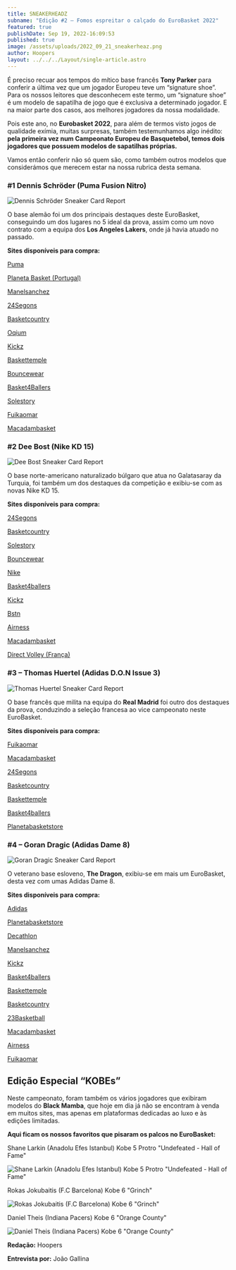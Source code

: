 ```yaml
---
title: SNEAKERHEADZ
subname: "Edição #2 – Fomos espreitar o calçado do EuroBasket 2022"
featured: true
publishDate: Sep 19, 2022-16:09:53
published: true
image: /assets/uploads/2022_09_21_sneakerheaz.png
author: Hoopers
layout: ../../../Layout/single-article.astro
---
```

É preciso recuar aos tempos do mítico base francês **Tony Parker** para conferir a última vez que um jogador Europeu teve um “signature shoe”. Para os nossos leitores que desconhecem este termo, um “signature shoe” é um modelo de sapatilha de jogo que é exclusiva a determinado jogador. E na maior parte dos casos, aos melhores jogadores da nossa modalidade.

Pois este ano, no **Eurobasket 2022**, para além de termos visto jogos de qualidade exímia, muitas surpresas, também testemunhamos algo inédito: **pela primeira vez num Campeonato Europeu de Basquetebol, temos dois jogadores que possuem modelos de sapatilhas próprias.** 

Vamos então conferir não só quem são, como também outros modelos que considerámos que merecem estar na nossa rubrica desta semana.

### **\#1 Dennis Schröder (Puma Fusion Nitro)**

![Dennis Schröder Sneaker Card Report](/assets/uploads/post4-sneaker.png "Dennis Schröder Sneaker Card Report")

O base alemão foi um dos principais destaques deste EuroBasket, conseguindo um dos lugares no 5 ideal da prova, assim como um novo contrato com a equipa dos **Los Angeles Lakers**, onde já havia atuado no passado. 

**Sites disponíveis para compra:**

[Puma](https://eu.puma.com/pt/en/pd/fusion-nitro-basketball-shoes/376639.html?dwvar_376639_color=01)

[Planeta Basket (Portugal)](https://planetabasketstore.com/brands/puma/puma-fusion-nitro-black/)

[Manelsanchez](https://www.manelsanchez.pt/puma-fusion-nitro-rj-barret-fire.html)

[24Segons](https://24segons.es/es/product/puma-fusion-nitro-bluemazing-zapatillas)

[Basketcountry](https://basketcountry.es/zapatillas/5836-fusion-nitro.html?search_query=puma+fusion+nitro&results=7)

[Oqium](https://oqium.com/products/puma-fusion-nitro-neon-citrus-puma-black?gclid=CjwKCAjw1ICZBhAzEiwAFfvFhOqlVp053GNUMfNOz3pooth7wovKJccrq5S22dtdR2wBpF1Olg-cYxoCd4AQAvD_BwE&variant=39420825927776)

[Kickz](https://www.kickz.com/en/p/puma-basketball-performance-low-fusion-nitro-ocean-dive-puma-white/176077003.html)

[Baskettemple](https://baskettemple.com/en/produit/puma-nitro-fusion-rj-barret-fire-195587-04/)

[Bouncewear](https://bouncewear.com/products/195514-02-fusion-nitro-bluemazing-sunblaze-bluemazing-sunblaze)

[Basket4Ballers](https://www.basket4ballers.com/fr/chaussure-de-basket/34769-puma-nitro-fusion-ice-cream-sundae-195514-10.html?search_query=puma+fusion+nitro&results=82)

[Solestory](https://www.thesolestory.com/pt/product/puma-fusion-nitro-bluemazing-sunblaze)

[Fuikaomar](https://www.fuikaomar.es/zapatillas-baloncesto/14991-zapatillas-puma-fusion-nitro-red-gold.html?utm_source=sniperfast&utm_medium=search&utm_campaign=sniperfast-search&utm_content=195587-04)

[Macadambasket](https://www.macadambasket.com/en/shoes/12413-68950-nitro-fusion-peach-pink-black.html#/27-pointurechaussure-41/1665-couleur-rose)



### \#2 Dee Bost (Nike KD 15)

![Dee Bost Sneaker Card Report](/assets/uploads/sneaker-dee-bost.png "Dee Bost Sneaker Card Report")

O base norte-americano naturalizado búlgaro que atua no Galatasaray da Turquia, foi também um dos destaques da competição e exibiu-se com as novas Nike KD 15.

**Sites disponíveis para compra:**

[24Segons](https://24segons.es/es/product/zapatillas-kd-15-community-napheesa-collier)

[Basketcountry](https://basketcountry.es/zapatillas/5967-kd15-community-napheesa-collier.html)

[Solestory](https://www.thesolestory.com/pt/product/nike-kd15-community-multi-color-multi-color-multi-)

[Bouncewear](https://bouncewear.com/products/dv1682-900-kd15-community-multi-color-multi-color-multi-color-multi-color-multi-color-multi-color)

[Nike](https://www.nike.com/pt/t/sapatilhas-de-basquetebol-kd15-VNKGHg/DO9825-901)

[Basket4ballers](https://www.basket4ballers.com/fr/chaussure-de-basket/34505-nike-kd-15-community-of-hoops-multi-color-multi-color-multi-color-dv1682-900.html)

[Kickz](https://www.kickz.com/en/p/nike-basketball-performance-low-kd15-white-white-black-royal-tint/182371008.html)

[Bstn](https://www.bstn.com/eu_en/p/nike-kd-15-nrg-do9825-900-0272073?queryID=668d9c660c318857cd1015d54d32e76e&objectID=213337&indexName=magento2_eu_products)

[Airness](https://airness.eu/en/kd-15-community-napheesa-collier)

[Macadambasket](https://www.macadambasket.com/en/athletes/12590-69892-kd-15-napheesa-collier.html#/27-pointurechaussure-41/1750-couleur-bleu)

[Direct Volley (França)](https://direct-volley.pt/gz6475-sapatos-de-interior-adidas-dame-8-azul-turquesa-preto-prateado?gclid=Cj0KCQjwvZCZBhCiARIsAPXbajtYOSgaje3cqr8f2K_lNpzfBznOVFNK0Y50Pxe0aoJ-D7pHQ63Kt10aAm06EALw_wcB)



### \#3 – Thomas Huertel (Adidas D.O.N Issue 3)

![Thomas Huertel Sneaker Card Report](/assets/uploads/sneaker-.png "Thomas Huertel Sneaker Card Report")

O base francês que milita na equipa do **Real Madrid** foi outro dos destaques da prova, conduzindo a seleção francesa ao vice campeonato neste EuroBasket. 

**Sites disponíveis para compra:**

[Fuikaomar](https://www.fuikaomar.es/zapatillas-baloncesto/14043-zapatillas-adidas-don-issue-3-utah-home.html?utm_source=sniperfast&utm_medium=search&utm_campaign=sniperfast-search&utm_content=H67722)

[Macadambasket](https://www.macadambasket.com/en/donovan-mitchell/11286-64243-don-issue-3.html#/27-pointurechaussure-41/1752-couleur-marine)

[24Segons](https://24segons.es/es/product/zapatillas-adidas-don-issue-3-gca-Pulse-Aqua)

[Basketcountry](https://basketcountry.es/zapatillas/5183-don-issue-3.html)

[Baskettemple](https://baskettemple.com/en/produit/adidas-don-issue-3-h67722/)

[Basket4ballers](https://www.basket4ballers.com/fr/signatures/32485-adidas-don-issue-3-spida-cares-gy2103.html?search_query=don+issue&results=294)

[Planetabasketstore](https://planetabasketstore.com/brands/adidas/adidas-donovan-mitchell-d.o.n.-issue-3-bel-air-jersey/)



### \#4 – Goran Dragic (Adidas Dame 8)

![Goran Dragic Sneaker Card Report](/assets/uploads/sneaker_06.png "Goran Dragic Sneaker Card Report")

O veterano base esloveno, **The Dragon**, exibiu-se em mais um EuroBasket, desta vez com umas Adidas Dame 8.

**Sites disponíveis para compra:**

[Adidas](https://www.adidas.pt/sapatilhas-dame-8/GY6462.html)

[Planetabasketstore](https://planetabasketstore.com/brands/adidas/adidas-dame-8-admit-one-black/)

[Decathlon](https://www.decathlon.pt/p/calcado-de-basquetebol-dame-8-adulto-azul-turquesa/_/R-p-X8744099?mc=8744099)

[Manelsanchez](https://www.manelsanchez.pt/adidas-dame-8-admit-one-white.html)

[Kickz](https://www.manelsanchez.pt/adidas-dame-8-admit-one-white.html)

[Basket4ballers](https://www.basket4ballers.com/fr/chaussures-basket-enfant/31137-adidas-dame-8-4th-quarter-ko-enfant-gs-gy2906.html)

[Baskettemple](https://baskettemple.com/en/produit/adidas-dame-8-young-dolla-gy6465/)

[Basketcountry](https://basketcountry.es/zapatillas/6025-dame-8.html)

[23Basketball](https://23basketball.net/es/inicio/1887-9864-adidas-dame-8.html#/44-talla_calzado-41/73-color-azul)

[Macadambasket](https://www.macadambasket.com/en/athletes/12449-69176-dame-8-dame-time.html#/27-pointurechaussure-41/1592-couleur-blanc)

[Airness](https://airness.eu/en/dame-8-4th-qtr-ko)

[Fuikaomar](https://www.fuikaomar.es/jugadores-nba/15432-zapatillas-adidas-dame-8-brookfield-dolla.html)

## Edição Especial “KOBEs”

Neste campeonato, foram também os vários jogadores que exibiram modelos do **Black Mamba**, que hoje em dia já não se encontram à venda em muitos sites, mas apenas em plataformas dedicadas ao luxo e às edições limitadas.

**Aqui ficam os nossos favoritos que pisaram os palcos no EuroBasket:**

Shane Larkin (Anadolu Efes Istanbul) Kobe 5 Protro "Undefeated - Hall of Fame"

![Shane Larkin (Anadolu Efes Istanbul) Kobe 5 Protro "Undefeated - Hall of Fame"](/assets/uploads/07_kobe_undefeated-01.jpeg "Shane Larkin (Anadolu Efes Istanbul) Kobe 5 Protro \"Undefeated - Hall of Fame\"")



Rokas Jokubaitis (F.C Barcelona) Kobe 6 "Grinch"

![Rokas Jokubaitis (F.C Barcelona) Kobe 6 "Grinch"](/assets/uploads/08_kobe_grinch.jpeg "Rokas Jokubaitis (F.C Barcelona) Kobe 6 \"Grinch\"")



Daniel Theis (Indiana Pacers) Kobe 6 "Orange County"

![Daniel Theis (Indiana Pacers) Kobe 6 "Orange County"](/assets/uploads/09_kobe_orange.jpeg "Daniel Theis (Indiana Pacers) Kobe 6 \"Orange County\"")

**Redação:** Hoopers

**Entrevista por:** João Gallina